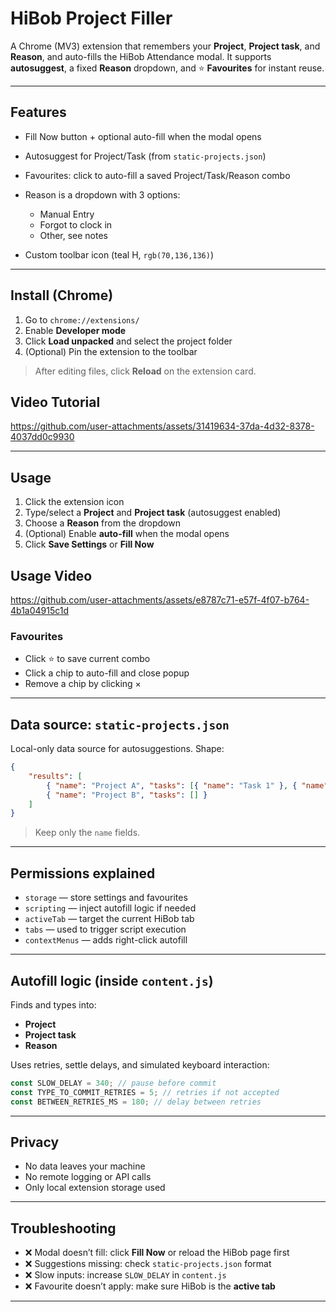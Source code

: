 # HiBob Project Filler

A Chrome (MV3) extension that remembers your **Project**, **Project task**, and **Reason**, and auto-fills the HiBob Attendance modal. It supports **autosuggest**, a fixed **Reason** dropdown, and ⭐ **Favourites** for instant reuse.

---

## Features

- Fill Now button + optional auto-fill when the modal opens
- Autosuggest for Project/Task (from `static-projects.json`)
- Favourites: click to auto-fill a saved Project/Task/Reason combo
- Reason is a dropdown with 3 options:

  - Manual Entry
  - Forgot to clock in
  - Other, see notes

- Custom toolbar icon (teal H, `rgb(70,136,136)`)

---

## Install (Chrome)

1. Go to `chrome://extensions/`
2. Enable **Developer mode**
3. Click **Load unpacked** and select the project folder
4. (Optional) Pin the extension to the toolbar

> After editing files, click **Reload** on the extension card.

## Video Tutorial 
https://github.com/user-attachments/assets/31419634-37da-4d32-8378-4037dd0c9930


---

## Usage

1. Click the extension icon
2. Type/select a **Project** and **Project task** (autosuggest enabled)
3. Choose a **Reason** from the dropdown
4. (Optional) Enable **auto-fill** when the modal opens
5. Click **Save Settings** or **Fill Now**

## Usage Video
https://github.com/user-attachments/assets/e8787c71-e57f-4f07-b764-4b1a04915c1d



### Favourites

- Click ⭐ to save current combo
- Click a chip to auto-fill and close popup
- Remove a chip by clicking ×

---

## Data source: `static-projects.json`

Local-only data source for autosuggestions. Shape:

```json
{
	"results": [
		{ "name": "Project A", "tasks": [{ "name": "Task 1" }, { "name": "Task 2" }] },
		{ "name": "Project B", "tasks": [] }
	]
}
```

> Keep only the `name` fields.

---

## Permissions explained

- `storage` — store settings and favourites
- `scripting` — inject autofill logic if needed
- `activeTab` — target the current HiBob tab
- `tabs` — used to trigger script execution
- `contextMenus` — adds right-click autofill

---

## Autofill logic (inside `content.js`)

Finds and types into:

- **Project**
- **Project task**
- **Reason**

Uses retries, settle delays, and simulated keyboard interaction:

```js
const SLOW_DELAY = 340; // pause before commit
const TYPE_TO_COMMIT_RETRIES = 5; // retries if not accepted
const BETWEEN_RETRIES_MS = 180; // delay between retries
```

---

## Privacy

- No data leaves your machine
- No remote logging or API calls
- Only local extension storage used

---

## Troubleshooting

- ❌ Modal doesn’t fill: click **Fill Now** or reload the HiBob page first
- ❌ Suggestions missing: check `static-projects.json` format
- ❌ Slow inputs: increase `SLOW_DELAY` in `content.js`
- ❌ Favourite doesn’t apply: make sure HiBob is the **active tab**

---
